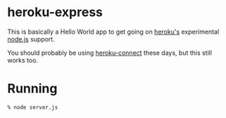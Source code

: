 heroku-express
==============

This is basically a Hello World app to get going on [heroku's][heroku] experimental [node.js][node] support.

You should probably be using [heroku-connect][heroku-connect] these days, but this still works too.

Running
=======

    % node server.js


[heroku]: http://heroku.com
[node]: http://nodejs.org
[heroku-connect]: http://github.com/atmos/heroku-connect
